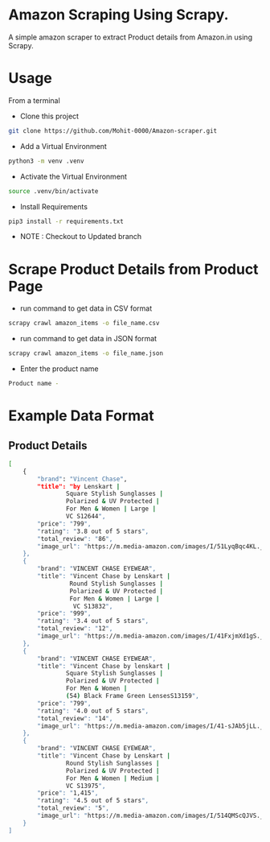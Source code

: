 
# Amazon Scraping Using Scrapy.

A simple amazon scraper to extract Product details from Amazon.in using Scrapy.

# Usage

From a terminal

- Clone this project 
```bash
git clone https://github.com/Mohit-0000/Amazon-scraper.git
```
- Add a Virtual Environment 
```bash
python3 -m venv .venv
```
- Activate the Virtual Environment 
```bash
source .venv/bin/activate
```
- Install Requirements 
```bash
pip3 install -r requirements.txt
```
- NOTE : Checkout to Updated branch 


# Scrape Product Details from Product Page

- run  command to get data in CSV format 
```bash 
scrapy crawl amazon_items -o file_name.csv
```
- run  command to get data in JSON format
```bash 
scrapy crawl amazon_items -o file_name.json
```
- Enter the product name 
```bash
Product name -
```

# Example Data Format

## Product Details

```bash
[
    {
        "brand": "Vincent Chase",
        "title": "by Lenskart | 
                Square Stylish Sunglasses | 
                Polarized & UV Protected | 
                For Men & Women | Large | 
                VC S12644",
        "price": "799",
        "rating": "3.8 out of 5 stars",
        "total_review": "86",
        "image_url": "https://m.media-amazon.com/images/I/51LyqBqc4KL._AC_UL320_.jpg"
    },
    {
        "brand": "VINCENT CHASE EYEWEAR",
        "title": "Vincent Chase by Lenskart |
                 Round Stylish Sunglasses | 
                 Polarized & UV Protected | 
                 For Men & Women | Large |
                  VC S13832",
        "price": "999",
        "rating": "3.4 out of 5 stars",
        "total_review": "12",
        "image_url": "https://m.media-amazon.com/images/I/41FxjmXd1gS._AC_UL320_.jpg"
    },
    {
        "brand": "VINCENT CHASE EYEWEAR",
        "title": "Vincent Chase by lenskart | 
                Square Stylish Sunglasses | 
                Polarized & UV Protected | 
                For Men & Women | 
                (54) Black Frame Green LensesS13159",
        "price": "799",
        "rating": "4.0 out of 5 stars",
        "total_review": "14",
        "image_url": "https://m.media-amazon.com/images/I/41-sJAb5jLL._AC_UL320_.jpg"
    },
    {
        "brand": "VINCENT CHASE EYEWEAR",
        "title": "Vincent Chase by Lenskart | 
                Round Stylish Sunglasses | 
                Polarized & UV Protected | 
                For Men & Women | Medium | 
                VC S13975",
        "price": "1,415",
        "rating": "4.5 out of 5 stars",
        "total_review": "5",
        "image_url": "https://m.media-amazon.com/images/I/514QMScQJVS._AC_UL320_.jpg"
    }
]
```



